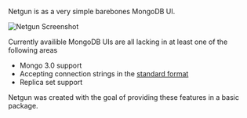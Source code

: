 Netgun is as a very simple barebones MongoDB UI.

![Netgun Screenshot](http://i.imgur.com/YajUbMT.png)

Currently availible MongoDB UIs are all lacking in at least one of the following areas

  * Mongo 3.0 support
  * Accepting connection strings in the [standard format](http://docs.mongodb.org/manual/reference/connection-string/)
  * Replica set support

Netgun was created with the goal of providing these features in a basic package.
